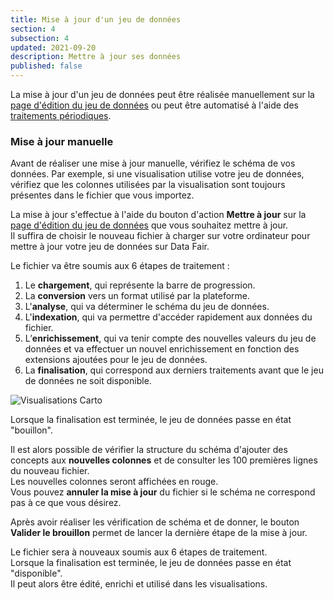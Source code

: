 ```yaml
---
title: Mise à jour d'un jeu de données
section: 4
subsection: 4
updated: 2021-09-20
description: Mettre à jour ses données
published: false
---
```


La mise à jour d'un jeu de données peut être réalisée manuellement sur la [page d'édition du jeu de données](./user-guide-backoffice/edition-dataset) ou peut être automatisé à l'aide des [traitements périodiques](./user-guide-backoffice/processing).

### Mise à jour manuelle

Avant de réaliser une mise à jour manuelle, vérifiez le schéma de vos données. Par exemple, si une visualisation utilise votre jeu de données, vérifiez que les colonnes utilisées par la visualisation sont toujours présentes dans le fichier que vous importez.

La mise à jour s'effectue à l'aide du bouton d'action **Mettre à jour** sur la [page d'édition du jeu de données](./user-guide-backoffice/edition-dataset) que vous souhaitez mettre à jour.  
Il suffira de choisir le nouveau fichier à charger sur votre ordinateur pour mettre à jour votre jeu de données sur Data Fair.


Le fichier va être soumis aux 6 étapes de traitement :

1. Le **chargement**, qui représente la barre de progression.
2. La **conversion** vers un format utilisé par la plateforme.
3. L'**analyse**, qui va déterminer le schéma du jeu de données.
4. L'**indexation**, qui va permettre d'accéder rapidement aux données du fichier.
5. L’**enrichissement**, qui va tenir compte des nouvelles valeurs du jeu de données et va effectuer un nouvel enrichissement en fonction des extensions ajoutées pour le jeu de données.  
6. La **finalisation**, qui correspond aux derniers traitements avant que le jeu de données ne soit disponible.

<p>
</p>

![Visualisations Carto](./images/user-guide-backoffice/update.png)

Lorsque la finalisation est terminée, le jeu de données passe en état "bouillon".  

Il est alors possible de vérifier la structure du schéma d'ajouter des concepts aux **nouvelles colonnes** et de consulter les 100 premières lignes du nouveau fichier.  
Les nouvelles colonnes seront affichées en rouge.  
Vous pouvez **annuler la mise à jour** du fichier si le schéma ne correspond pas à ce que vous désirez.

Après avoir réaliser les vérification de schéma et de donner, le bouton **Valider le brouillon** permet de lancer la dernière étape de la mise à jour.

Le fichier sera à nouveaux soumis aux 6 étapes de traitement.  
Lorsque la finalisation est terminée, le jeu de données passe en état "disponible".  
Il peut alors être édité, enrichi et utilisé dans les visualisations.
